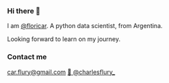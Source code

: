### Hi there 👋

I am [@floricar](github.com/floricar). A python data scientist, from Argentina. 

Looking forward to learn on my journey.

### Contact me

[car.flury@gmail.com](mailto:car.flury@gmail.com)
[🐤 @charlesflury_](twitter.com/charlesflury_)
